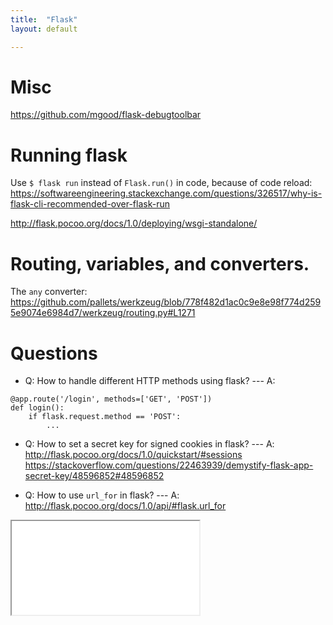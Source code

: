 ```yaml
---
title:  "Flask"
layout: default

---
```


# Misc

<https://github.com/mgood/flask-debugtoolbar>

# Running flask

Use `$ flask run` instead of `Flask.run()` in code, because of code reload: <https://softwareengineering.stackexchange.com/questions/326517/why-is-flask-cli-recommended-over-flask-run>

<http://flask.pocoo.org/docs/1.0/deploying/wsgi-standalone/>

# Routing, variables, and converters.

The `any` converter: <https://github.com/pallets/werkzeug/blob/778f482d1ac0c9e8e98f774d2595e9074e6984d7/werkzeug/routing.py#L1271>

# Questions


- Q: How to handle different HTTP methods using flask? --- A: 

```
@app.route('/login', methods=['GET', 'POST'])
def login():
    if flask.request.method == 'POST':
        ...
```


- Q: How to set a secret key for signed cookies in flask? --- A:
<http://flask.pocoo.org/docs/1.0/quickstart/#sessions>
<https://stackoverflow.com/questions/22463939/demystify-flask-app-secret-key/48596852#48596852>


- Q: How to use `url_for` in flask? --- A: <http://flask.pocoo.org/docs/1.0/api/#flask.url_for>



<iframe class="autoresize nodisplay superlearn-iframe" src="{{ site.superlearn_url }}/ht/asdf2?deckname=python -- flask">
    <p>Your browser does not support iframes.</p>
</iframe>



